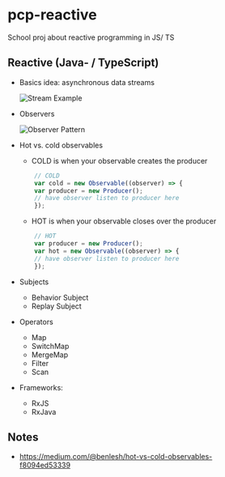 # pcp-reactive
School proj about reactive programming in JS/ TS

## Reactive (Java- / TypeScript)
- Basics idea: asynchronous data streams

    ![Stream Example](https://gist.github.com/staltz/868e7e9bc2a7b8c1f754/raw/35cc1edb69b7175fd1308800a244410890bc9b5f/zmulticlickstream.png)
- Observers

    ![Observer Pattern](https://upload.wikimedia.org/wikipedia/commons/thumb/8/8d/Observer.svg/854px-Observer.svg.png)
- Hot vs. cold observables
    - COLD is when your observable creates the producer
    ```js
        // COLD
        var cold = new Observable((observer) => {
        var producer = new Producer();
        // have observer listen to producer here
        });
    ```
    - HOT is when your observable closes over the producer
    ```js
        // HOT
        var producer = new Producer();
        var hot = new Observable((observer) => {
        // have observer listen to producer here
        });
    ```
- Subjects
	- Behavior Subject
	- Replay Subject
- Operators
	- Map
	- SwitchMap
	- MergeMap
	- Filter
	- Scan
- Frameworks:
	- RxJS
	- RxJava

## Notes
- https://medium.com/@benlesh/hot-vs-cold-observables-f8094ed53339
